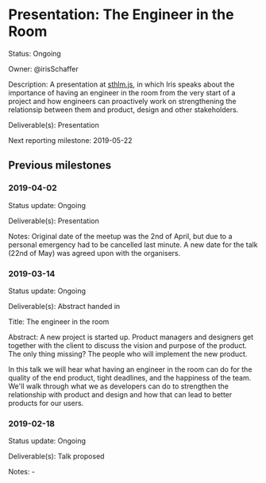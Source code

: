 # Presentation: The Engineer in the Room

Status: Ongoing

Owner: @irisSchaffer

Description: A presentation at [sthlm.js](http://sthlmjs.com/), in which Iris speaks about the importance of having an engineer in the room from the very start of a project and how engineers can proactively work on strengthening the relationsip between them and product, design and other stakeholders.

Deliverable(s): Presentation

Next reporting milestone: 2019-05-22

## Previous milestones

### 2019-04-02

Status update: Ongoing

Deliverable(s): Presentation

Notes: Original date of the meetup was the 2nd of April, but due to a personal emergency had to be cancelled last minute. A new date for the talk (22nd of May) was agreed upon with the organisers.

### 2019-03-14

Status update: Ongoing

Deliverable(s): Abstract handed in

Title: The engineer in the room

Abstract: A new project is started up. Product managers and designers get together with the client to discuss the vision and purpose of the product. The only thing missing? The people who will implement the new product.

In this talk we will hear what having an engineer in the room can do for the quality of the end product, tight deadlines, and the happiness of the team. We'll walk through what we as developers can do to strengthen the relationship with product and design and how that can lead to better products for our users.

### 2019-02-18

Status update: Ongoing

Deliverable(s): Talk proposed

Notes: -
